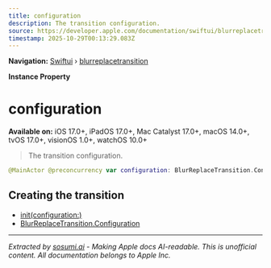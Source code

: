 ```yaml
---
title: configuration
description: The transition configuration.
source: https://developer.apple.com/documentation/swiftui/blurreplacetransition/configuration-swift.property
timestamp: 2025-10-29T00:13:29.083Z
---
```


**Navigation:** [Swiftui](/documentation/swiftui) › [blurreplacetransition](/documentation/swiftui/blurreplacetransition)

**Instance Property**

# configuration

**Available on:** iOS 17.0+, iPadOS 17.0+, Mac Catalyst 17.0+, macOS 14.0+, tvOS 17.0+, visionOS 1.0+, watchOS 10.0+

> The transition configuration.

```swift
@MainActor @preconcurrency var configuration: BlurReplaceTransition.Configuration
```

## Creating the transition

- [init(configuration:)](/documentation/swiftui/blurreplacetransition/init(configuration:))
- [BlurReplaceTransition.Configuration](/documentation/swiftui/blurreplacetransition/configuration-swift.struct)

---

*Extracted by [sosumi.ai](https://sosumi.ai) - Making Apple docs AI-readable.*
*This is unofficial content. All documentation belongs to Apple Inc.*
